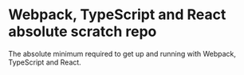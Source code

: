 # Webpack, TypeScript and React absolute scratch repo

The absolute minimum required to get up and running with Webpack, TypeScript and React.
